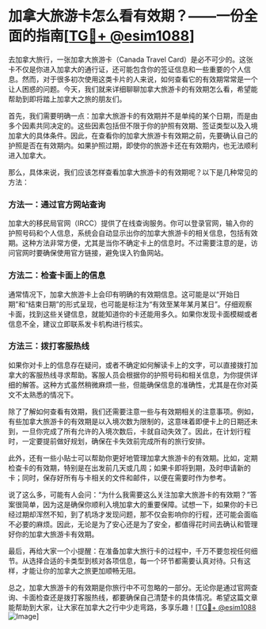 # 加拿大旅游卡怎么看有效期？——一份全面的指南[[TG💪+ @esim1088](https://t.me/s/esim1088)]

去加拿大旅行，一张加拿大旅游卡（Canada Travel Card）是必不可少的。这张卡不仅是你进入加拿大的通行证，还可能包含你的签证信息和一些重要的个人信息。然而，对于很多初次使用这类卡片的人来说，如何查看它的有效期常常是一个让人困惑的问题。今天，我们就来详细聊聊加拿大旅游卡的有效期怎么看，希望能帮助到即将踏上加拿大之旅的朋友们。

首先，我们需要明确一点：加拿大旅游卡的有效期并不是单纯的某个日期，而是由多个因素共同决定的。这些因素包括但不限于你的护照有效期、签证类型以及入境加拿大的具体条件。因此，在查看你的加拿大旅游卡有效期之前，先要确认自己的护照是否在有效期内。如果护照过期，即使你的旅游卡还在有效期内，也无法顺利进入加拿大。

那么，具体来说，我们应该怎样查看加拿大旅游卡的有效期呢？以下是几种常见的方法：

### 方法一：通过官方网站查询

加拿大的移民局官网（IRCC）提供了在线查询服务。你可以登录官网，输入你的护照号码和个人信息，系统会自动显示出你的加拿大旅游卡的相关信息，包括有效期。这种方法非常方便，尤其是当你不确定卡上的信息时。不过需要注意的是，访问官网时要确保使用官方链接，避免误入钓鱼网站。

### 方法二：检查卡面上的信息

通常情况下，加拿大旅游卡上会印有明确的有效期信息。这可能是以“开始日期”和“结束日期”的形式呈现，也可能是标注为“有效至某年某月某日”。仔细观察卡面，找到这些关键信息，就能知道你的卡还能用多久。如果你发现卡面模糊或者信息不全，建议立即联系发卡机构进行核实。

### 方法三：拨打客服热线

如果你对卡上的信息存在疑问，或者不确定如何解读卡上的文字，可以直接拨打加拿大的客服热线寻求帮助。客服人员会根据你的护照号码和相关信息，为你提供详细的解答。这种方式虽然稍微麻烦一些，但能确保信息的准确性，尤其是在你对英文不太熟悉的情况下。

除了了解如何查看有效期，我们还需要注意一些与有效期相关的注意事项。例如，有些加拿大旅游卡的有效期是以入境次数为限制的，这意味着即便卡上的日期还未到，一旦你完成了所有允许的入境次数后，卡就自动失效了。因此，在计划行程时，一定要提前做好规划，确保在卡失效前完成所有的旅行安排。

此外，还有一些小贴士可以帮助你更好地管理加拿大旅游卡的有效期。比如，定期检查卡的有效期，特别是在出发前几天或几周；如果卡即将到期，及时申请新的卡；同时，保存好所有与卡相关的文件和邮件，以便在需要时作为参考。

说了这么多，可能有人会问：“为什么我需要这么关注加拿大旅游卡的有效期？”答案很简单，因为这是确保你顺利入境加拿大的重要保障。试想一下，如果你的卡已经过期却浑然不知，到了机场才发现问题，那不仅会影响你的行程，还可能会面临不必要的麻烦。因此，无论是为了安心还是为了安全，都值得花时间去确认和管理好你的加拿大旅游卡有效期。

最后，再给大家一个小提醒：在准备加拿大旅行卡的过程中，千万不要忽视任何细节。从选择合适的卡类型到核对各项信息，每一个环节都需要认真对待。只有这样，才能让你的加拿大之旅更加顺畅无阻。

总之，加拿大旅游卡的有效期是你旅行中不可忽略的一部分。无论你是通过官网查询、卡面检查还是拨打客服热线，都要确保自己清楚卡的具体情况。希望这篇文章能帮助到大家，让大家在加拿大之行中少走弯路，多享乐趣！[[TG💪+ @esim1088](https://t.me/s/esim1088) ![Image](https://i.postimg.cc/4NQfJmqS/Snipaste-2025-05-13-00-14-12.png)]